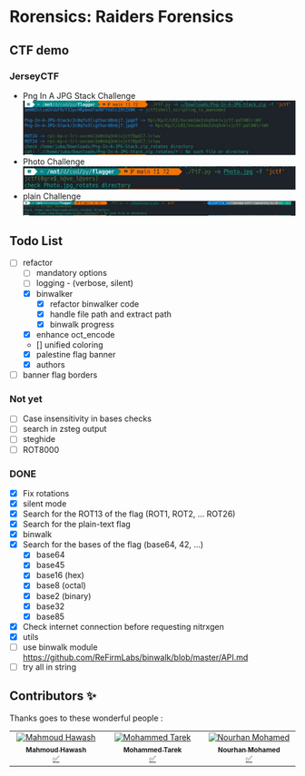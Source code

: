 # Rorensics: Raiders Forensics

## CTF demo
### JerseyCTF
- Png In A JPG Stack Challenge
![JCTF PNG](ctf-demo/demo-jctf-Png-In-A-JPG-Stack.png)
- Photo Challenge
![JCTF Photo](ctf-demo/demo-jctf-photo.png)
- plain Challenge
![JCTF plain](ctf-demo/demo-jctf-plain.png)

## Todo List
- [ ] refactor
  - [ ] mandatory options
  - [ ] logging - (verbose, silent)
  - [x] binwalker
    - [x] refactor binwalker code
    - [x] handle file path and extract path
    - [x] binwalk progress
  - [x] enhance oct_encode
  - [] unified coloring
  - [x] palestine flag banner 
  - [x] authors
- [ ] banner flag borders

### Not yet

- [ ] Case insensitivity in bases checks
- [ ] search in zsteg output
- [ ] steghide
- [ ] ROT8000

### DONE
- [x] Fix rotations
- [x] silent mode
- [x] Search for the ROT13 of the flag (ROT1, ROT2, ... ROT26)
- [x] Search for the plain-text flag 
- [x] binwalk
- [x] Search for the bases of the flag (base64, 42, ...)
  - [x] base64
  - [x] base45
  - [x] base16 (hex)
  - [x] base8 (octal)
  - [x] base2 (binary)
  - [x] base32
  - [x] base85
- [x] Check internet connection before requesting nitrxgen
- [x] utils
- [ ] use binwalk module https://github.com/ReFirmLabs/binwalk/blob/master/API.md
- [ ] try all in string 

## Contributors ✨

Thanks goes to these wonderful people :


<table>
  <tbody>
    <tr>
      <td align="center" valign="top" width="14.28%"><a href="https://github.com/juba0x00"><img src="https://avatars.githubusercontent.com/u/73611543?v=4" width="100px;" alt="Mahmoud Hawash"/><br /><sub><b>Mahmoud Hawash</b></sub></a><br /><a href="#idk" title="Tutorials">✅</a></td>
      <td align="center" valign="top" width="14.28%"><a href="https://github.com/motarekk"><img src="https://avatars.githubusercontent.com/u/104282801?v=4" width="100px;" alt="Mohammed Tarek"/><br /><sub><b>Mohammed Tarek</b></sub></a><br /><a href="#" title="Tutorials">✅</a></td>
      <td align="center" valign="top" width="14.28%"><a href="https://github.com/N0rhan"><img src="https://avatars.githubusercontent.com/u/96006888?v=4" width="100px;" alt="Nourhan Mohamed"/><br /><sub><b>Nourhan Mohamed</b></sub></a><br /><a href="#" title="Tutorials">✅</a></td>
      </tr>
  </tbody>
</table>
